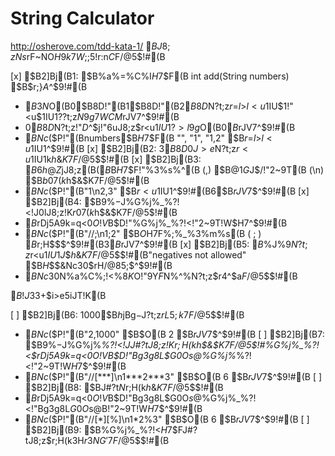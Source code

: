 # String Calculator
http://osherove.com/tdd-kata-1/
$BJ8;zNs$rF~NO$H$9$k7W;;5!$r:n$C$F$/$@$5$$!#(B

[x] $B2]Bj(B1: $B%a%=%C%I$H$7$F(B int add(String numbers) $B$r;}$A$^$9!#(B
- $B$3$N%a%=%C%I$O(B0$B8D!"(B1$B8D!"(B2$B8D$N?t;z$r$=$l$>$l<u$1IU$1!"<u$1IU$1$??t;z$N9g7WCM$rJV$7$^$9!#(B
- 0$B8D$N?t;z!"$D$^$j!"6uJ8;z$r<u$1IU$1$?>l9g$O(B0$B$rJV$7$^$9!#(B
- $BNc$($P!"(Bnumbers$B$H$7$F(B "", "1", "1,2" $B$r$=$l$>$l<u$1IU$1$^$9!#(B
[x] $B2]Bj(B2: 3$B8D0J>e$N?t;z$r<u$1IU$1$k$h$&$K$7$F$/$@$5$$!#(B
[x] $B2]Bj(B3: $B6h@Z$jJ8;z(B($B%G%j%_%?!<(B: delimiter)$B$H$7$F!"%3%s%^(B (,) $B$@$1$G$J$/!"2~9T(B (\n) $B$b07$($k$h$&$K$7$F$/$@$5$$!#(B
- $BNc$($P!"(B"1\n2,3" $B$r<u$1IU$1$^$9!#(B6$B$rJV$7$^$9!#(B
[x] $B2]Bj(B4: $B9%$-$J%G%j%_%?!<!J0lJ8;z!K$r07$($k$h$&$K$7$F$/$@$5$$!#(B
- $B%G%j%_%?!<$rDj5A$9$k=q<0$O!V%9%i%C%7%e(B ( / ) 2$B$D!"%G%j%_%?!<!"2~9T!W$H$7$^$9!#(B
- $BNc$($P!"(B"//;\n1;2" $B$O%G%j%_%?!<$H$7$F%;%_%3%m%s(B ( ; ) $B$r;H$$$^$9!#(B3$B$rJV$7$^$9!#(B
[x] $B2]Bj(B5: $B%^%$%J%9$N?t;z$r<u$1IU$1$J$$$h$&$K$7$F$/$@$5$$!#(B"negatives not allowed" $B$H$$$&Nc30$rH/@8$5$;$^$9!#(B
- $BNc30$N%a%C%;!<%8$K$O!"$9$Y$F$N%^%$%J%9$N?t;z$r4^$a$F$/$@$5$$!#(B

$B!J$3$3$+$i>e5iJT!K(B

[ ] $B2]Bj(B6: 1000$B$h$jBg$-$J?t;z$rL5;k$7$F$/$@$5$$!#(B
- $BNc$($P!"(B"2,1000" $B$O(B 2 $B$rJV$7$^$9!#(B
[ ] $B2]Bj(B7: $B9%$-$J%G%j%_%?!<!JJ#?tJ8;z!K$r;H$($k$h$&$K$7$F$/$@$5$$!#%G%j%_%?!<$rDj5A$9$k=q<0$O!V%9%i%C%7%e(B2$B$D!"Bg3g8L$G0O$s$@%G%j%_%?!<!"2~9T!W$H$7$^$9!#(B
- $BNc$($P!"(B"//[***]\n1***2***3" $B$O(B 6 $B$rJV$7$^$9!#(B
[ ] $B2]Bj(B8: $BJ#?t$N%G%j%_%?!<$r;H$($k$h$&$K$7$F$/$@$5$$!#(B
- $B%G%j%_%?!<$rDj5A$9$k=q<0$O!V%9%i%C%7%e(B2$B$D!"Bg3g8L$G0O$s$@%G%j%_%?!<!"Bg3g8L$G0O$s$@%G%j%_%?!<!"(B...$B!"2~9T!W$H$7$^$9!#(B
- $BNc$($P!"(B"//[*][%]\n1*2%3" $B$O(B 6 $B$rJV$7$^$9!#(B
[ ] $B2]Bj(B9: $B%G%j%_%?!<$H$7$FJ#?tJ8;z$r;H$($k$3$H$r3NG'$7$F$/$@$5$$!#(B

